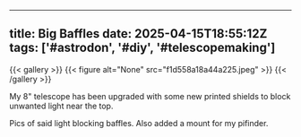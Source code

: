 
---
title: Big Baffles
date: 2025-04-15T18:55:12Z
tags: ['#astrodon', '#diy', '#telescopemaking']
---

{{< gallery >}}
{{< figure alt="None" src="f1d558a18a44a225.jpeg" >}}
{{< /gallery >}}

My 8" telescope has been upgraded with some new printed shields to block unwanted light near the top.

Pics of said light blocking baffles. Also added a mount for my pifinder.
